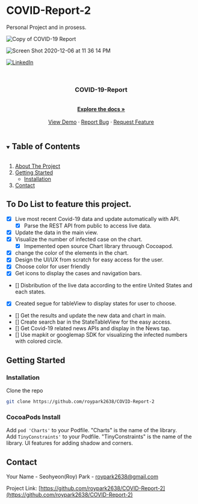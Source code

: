# COVID-Report-2
Personal Project and in prosess.

![Copy of COVID-19 Report](https://user-images.githubusercontent.com/47404333/101321490-4bfb5600-381a-11eb-878e-6ca0187550fb.png)


![Screen Shot 2020-12-06 at 11 36 14 PM](https://user-images.githubusercontent.com/47404333/101322423-d85a4880-381b-11eb-885d-9e6e33e22b2e.png)


[![LinkedIn][linkedin-shield]][linkedin-url]



<!-- PROJECT LOGO -->
<br />
<p align="center">
  <a href="https://github.com/roypark2638/COVID-Report-2">
  </a>

  <h3 align="center">COVID-19-Report
</h3>

  <p align="center">
    <br />
    <a href="https://github.com/roypark2638/COVID-Report-2"><strong>Explore the docs »</strong></a>
    <br />
    <br />
    <a href="https://github.com/roypark2638/COVID-Report-2">View Demo</a>
    ·
    <a href="https://github.com/roypark2638/COVID-Report-2/issues">Report Bug</a>
    ·
    <a href="https://github.com/roypark2638/COVID-Report-2/issues">Request Feature</a>
  </p>
</p>



<!-- TABLE OF CONTENTS -->
<details open="open">
  <summary><h2 style="display: inline-block">Table of Contents</h2></summary>
  <ol>
    <li>
      <a href="#about-the-project">About The Project</a>
      <ul>
      </ul>
    </li>
    <li>
      <a href="#getting-started">Getting Started</a>
      <ul>
        <li><a href="#installation">Installation</a></li>
      </ul>
    </li>
    <li><a href="#contact">Contact</a></li>
  </ol>
</details>



<!-- ABOUT THE PROJECT -->
## To Do List to feature this project.

* [x] Live most recent Covid-19 data and update automatically with API.
  * [x] Parse the REST API from public to access live data.
* [x] Update the data in the main view.
* [x] Visualize the number of infected case on the chart.
  * [x] Impemented open source Chart library thruough Cocoapod.
* [x] change the color of the elements in the chart.
* [x] Design the UI/UX from scratch for easy access for the user.
* [x] Choose color for user friendly
* [x] Get icons to display the cases and navigation bars.
* [] Disbribution of the live data according to the entire United States and each states.
* [x] Created segue for tableView to display states for user to choose.
* []  Get the results and update the new data and chart in main.
* []  Create search bar in the StateTableView for the easy access.
* [] Get Covid-19 related news APIs and display in the News tap.
* [] Use mapkit or googlemap SDK for visualizing the infected numbers with colored circle.



## Getting Started

### Installation

Clone the repo
   ```sh
   git clone https://github.com/roypark2638/COVID-Report-2
   ```
   
### CocoaPods Install   

Add `pod 'Charts'` to your Podfile. "Charts" is the name of the library.  
Add `TinyConstraints'` to your Podfile. "TinyConstraints" is the name of the library. UI features for adding shadow and corners.



<!-- CONTACT -->
## Contact

Your Name - Seohyeon(Roy) Park - roypark2638@gmail.com

Project Link: [https://github.com/roypark2638/COVID-Report-2](https://github.com/roypark2638/COVID-Report-2)




[linkedin-shield]: https://img.shields.io/badge/-LinkedIn-black.svg?style=for-the-badge&logo=linkedin&colorB=555
[linkedin-url]: https://www.linkedin.com/in/roypark2638/
